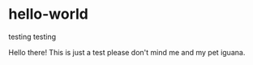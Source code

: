 # hello-world
testing testing

Hello there! This is just a test please don't mind me and my pet iguana.
